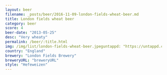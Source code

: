 ```yaml
---
layout: beer
filename: _posts/beer/2016-11-09-london-fields-wheat-beer.md
title: London fields wheat beer
category: beer
score: 4
beer-date: "2013-05-25"
desc: "Very wheaty"
permalink: /beer/:title.html
img: /img/list/london-fields-wheat-beer.jpeguntappd: "https://untappd.com/b/london-fields-brewery-wheat-beer/98104"
country: "England"
brewery: "London Fields Brewery"
breweryURL: "breweryURL"
style: "Hefeweizen"
---
```

